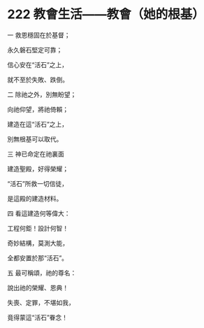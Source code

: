 # 222 教會生活——教會（她的根基）

一 救恩穩固在於基督；

永久磐石堅定可靠；

信心安在“活石”之上，

就不至於失敗、跌倒。

二 除祂之外，別無盼望；

向祂仰望，將祂倚賴；

建造在這“活石”之上，

別無根基可以取代。

三 神已命定在祂裏面

建造聖殿，好得榮耀；

“活石”所救一切信徒，

是這殿的建造材料。

四 看這建造何等偉大：

工程何鉅！設計何智！

奇妙結構，莫測大能，

全都安置於那“活石”。

五 最可稱頌，祂的尊名：

說出祂的榮耀、恩典！

失喪、定罪，不堪如我，

竟得蒙這“活石”眷念！

